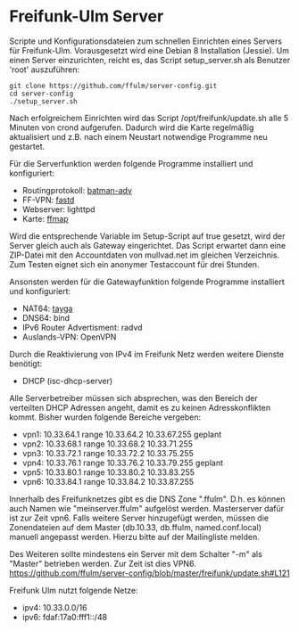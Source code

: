 Freifunk-Ulm Server
===============

Scripte und Konfigurationsdateien zum schnellen Einrichten eines Servers für Freifunk-Ulm.
Vorausgesetzt wird eine Debian 8 Installation (Jessie).
Um einen Server einzurichten, reicht es, das Script setup_server.sh als Benutzer 'root' auszuführen:

```
git clone https://github.com/ffulm/server-config.git
cd server-config
./setup_server.sh
```

Nach erfolgreichem Einrichten wird das Script /opt/freifunk/update.sh alle 5 Minuten
von crond aufgerufen. Dadurch wird die Karte regelmäßig aktualisiert und z.B. nach
einem Neustart notwendige Programme neu gestartet.

Für die Serverfunktion werden folgende Programme installiert und konfiguriert:

 * Routingprotokoll: [batman-adv](http://www.open-mesh.org/projects/batman-adv/wiki)
 * FF-VPN: [fastd](https://projects.universe-factory.net/projects/fastd/wiki)
 * Webserver: lighttpd
 * Karte: [ffmap](https://github.com/ffnord/ffmap-d3)

Wird die entsprechende Variable im Setup-Script auf true gesetzt, wird der Server gleich auch
als Gateway eingerichtet. Das Script erwartet dann eine ZIP-Datei mit den Accountdaten
von mullvad.net im gleichen Verzeichnis. Zum Testen eignet sich ein anonymer Testaccount
für drei Stunden.

Ansonsten werden für die Gatewayfunktion folgende Programme installiert und konfiguriert:

 * NAT64: [tayga](http://www.litech.org/tayga/)
 * DNS64: bind
 * IPv6 Router Advertisment: radvd
 * Auslands-VPN: OpenVPN

Durch die Reaktivierung von IPv4 im Freifunk Netz werden weitere Dienste benötigt:
 * DHCP (isc-dhcp-server)

Alle Serverbetreiber müssen sich absprechen, was den Bereich der verteilten DHCP Adressen angeht, damit es zu keinen Adresskonflikten kommt. Bisher wurden folgende Bereiche vergeben:

 * vpn1: 10.33.64.1 range 10.33.64.2 10.33.67.255 geplant
 * vpn2: 10.33.68.1 range 10.33.68.2 10.33.71.255
 * vpn3: 10.33.72.1 range 10.33.72.2 10.33.75.255
 * vpn4: 10.33.76.1 range 10.33.76.2 10.33.79.255 geplant
 * vpn5: 10.33.80.1 range 10.33.80.2 10.33.83.255
 * vpn6: 10.33.84.1 range 10.33.84.2 10.33.87.255
 
Innerhalb des Freifunknetzes gibt es die DNS Zone ".ffulm". D.h. es können auch Namen wie "meinserver.ffulm" aufgelöst werden. Masterserver dafür ist zur Zeit vpn6.
Falls weitere Server hinzugefügt werden, müssen die Zonendateien auf dem Master (db.10.33, db.ffulm, named.conf.local) manuell angepasst werden. Hierzu bitte auf der Mailingliste melden.

Des Weiteren sollte mindestens ein Server mit dem Schalter "-m" als "Master" betrieben werden. Zur Zeit ist dies VPN6.
https://github.com/ffulm/server-config/blob/master/freifunk/update.sh#L121

Freifunk Ulm nutzt folgende Netze:
 * ipv4: 10.33.0.0/16
 * ipv6: fdaf:17a0:fff1::/48
 

